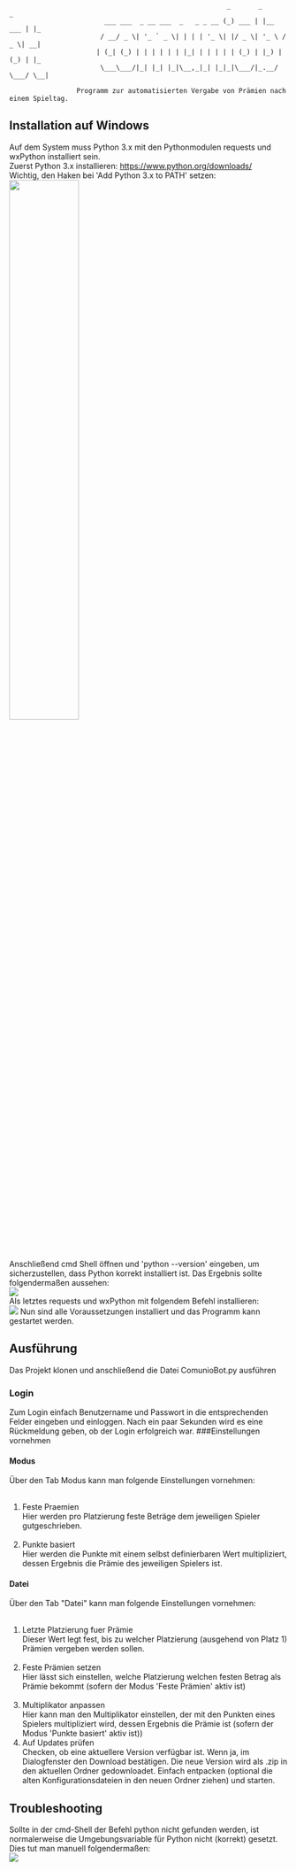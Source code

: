 ````
                                                       _       _           _   
                        ___ ___  _ __ ___  _   _ _ __ (_) ___ | |__   ___ | |_ 
                       / __/ _ \| '_ ` _ \| | | | '_ \| |/ _ \| '_ \ / _ \| __|
                      | (_| (_) | | | | | | |_| | | | | | (_) | |_) | (_) | |_ 
                       \___\___/|_| |_| |_|\__,_|_| |_|_|\___/|_.__/ \___/ \__|
                      
                 Programm zur automatisierten Vergabe von Prämien nach einem Spieltag.
````

## Installation auf Windows
Auf dem System muss Python 3.x mit den Pythonmodulen requests und wxPython installiert sein.<br>
Zuerst Python 3.x installieren: https://www.python.org/downloads/<br>
Wichtig, den Haken bei 'Add Python 3.x to PATH' setzen:<br>
<img width="50%" src=http://otree.readthedocs.io/en/latest/_images/py-win-installer.png /> <br>
Anschließend cmd Shell öffnen und 'python --version' eingeben, um sicherzustellen, dass Python korrekt installiert ist. Das Ergebnis sollte folgendermaßen aussehen:<br>
<img src="https://raw.githubusercontent.com/nliakm/comuniobot/master/ReadmeImages/cmdPythonVersion.png" /><br>
Als letztes requests und wxPython mit folgendem Befehl installieren:<br>
<img src="https://raw.githubusercontent.com/nliakm/comuniobot/master/ReadmeImages/pythonInstallRequestAndWxPython.png" />
Nun sind alle Voraussetzungen installiert und das Programm kann gestartet werden. 

## Ausführung
Das Projekt klonen und anschließend die Datei ComunioBot.py ausführen
### Login
Zum Login einfach Benutzername und Passwort in die entsprechenden Felder eingeben und einloggen.
Nach ein paar Sekunden wird es eine Rückmeldung geben, ob der Login erfolgreich war.
###Einstellungen vornehmen
#### Modus
Über den Tab Modus kann man folgende Einstellungen vornehmen:<br><br>
1. Feste Praemien<br>
Hier werden pro Platzierung feste Beträge dem jeweiligen Spieler gutgeschrieben.<br><br>
2. Punkte basiert<br>
Hier werden die Punkte mit einem selbst definierbaren Wert multipliziert, dessen Ergebnis die Prämie des jeweiligen Spielers ist.
#### Datei
Über den Tab "Datei" kann man folgende Einstellungen vornehmen:<br><br>
1. Letzte Platzierung fuer Prämie<br>
Dieser Wert legt fest, bis zu welcher Platzierung (ausgehend von Platz 1) Prämien vergeben werden sollen.<br><br>
2. Feste Prämien setzen<br>
Hier lässt sich einstellen, welche Platzierung welchen festen Betrag als Prämie bekommt (sofern der Modus 'Feste Prämien' aktiv ist)<br><br>
3. Multiplikator anpassen<br>
Hier kann man den Multiplikator einstellen, der mit den Punkten eines Spielers multipliziert wird, dessen Ergebnis die Prämie ist (sofern der Modus 'Punkte basiert' aktiv ist))
4. Auf Updates prüfen<br>
Checken, ob eine aktuellere Version verfügbar ist. Wenn ja, im Dialogfenster den Download bestätigen. Die neue Version wird als .zip in den aktuellen Ordner gedownloadet. Einfach entpacken (optional die alten Konfigurationsdateien in den neuen Ordner ziehen) und starten.

## Troubleshooting
Sollte in der cmd-Shell der Befehl python nicht gefunden werden, ist normalerweise die Umgebungsvariable für Python nicht (korrekt) gesetzt.<br>
Dies tut man manuell folgendermaßen:<br>
<img src="https://raw.githubusercontent.com/nliakm/comuniobot/master/ReadmeImages/pythonInstallationWin10PS.png" /> <br><br>
